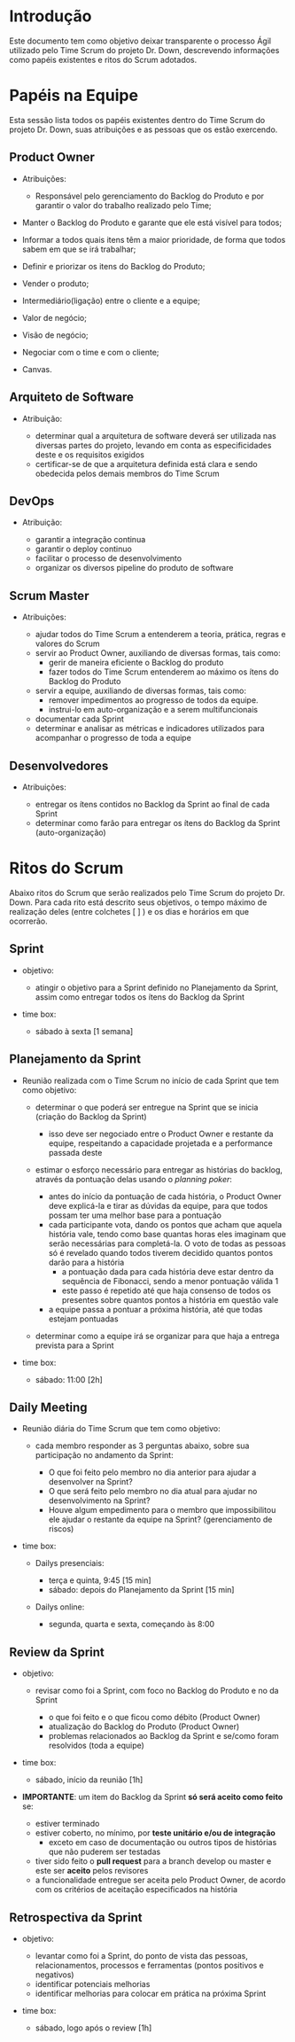 # Introdução

Este documento tem como objetivo deixar transparente o processo Ágil utilizado pelo Time Scrum do projeto Dr. Down, descrevendo informações como papéis existentes e ritos do Scrum adotados.

# Papéis na Equipe

Esta sessão lista todos os papéis existentes dentro do Time Scrum do projeto Dr. Down, suas atribuições e as pessoas que os estão exercendo.

## Product Owner

- Atribuições:

  - Responsável pelo gerenciamento do Backlog do Produto e por garantir o valor do trabalho realizado pelo Time;
 - Manter o Backlog do Produto e garante que ele está visível para todos;
 - Informar a todos quais itens têm a maior prioridade, de forma que todos sabem em que se irá trabalhar;
 - Definir e priorizar os itens do Backlog do Produto;
 - Vender o produto;
 - Intermediário(ligação) entre o cliente e a equipe;
 - Valor de negócio;
 - Visão de negócio;
 - Negociar com o time e com o cliente;
 - Canvas.


## Arquiteto de Software

- Atribuição:

  - determinar qual a arquitetura de software deverá ser utilizada nas diversas partes do projeto, levando em conta as especificidades deste e os requisitos exigidos
  - certificar-se de que a arquitetura definida está clara e sendo obedecida pelos demais membros do Time Scrum

## DevOps

- Atribuição:

  - garantir a integração continua
  - garantir o deploy continuo
  - facilitar o processo de desenvolvimento
  - organizar os diversos pipeline do produto de software 

## Scrum Master

- Atribuições:

  - ajudar todos do Time Scrum a entenderem a teoria, prática, regras e valores do Scrum
  - servir ao Product Owner, auxiliando de diversas formas, tais como:
    - gerir de maneira eficiente o Backlog do produto
    - fazer todos do Time Scrum entenderem ao máximo os ítens do Backlog do Produto
  - servir a equipe, auxiliando de diversas formas, tais como:
    - remover impedimentos ao progresso de todos da equipe.
    - instrui-lo em auto-organização e a serem multifuncionais
  - documentar cada Sprint
  - determinar e analisar as métricas e indicadores utilizados para acompanhar o progresso de toda a equipe

## Desenvolvedores

- Atribuições:

  - entregar os ítens contidos no Backlog da Sprint ao final de cada Sprint
  - determinar como farão para entregar os ítens do Backlog da Sprint (auto-organização)

# Ritos do Scrum

Abaixo ritos do Scrum que serão realizados pelo Time Scrum do projeto Dr. Down. Para cada rito está descrito seus objetivos, o tempo máximo de realização deles (entre colchetes [ ] ) e os dias e horários em que ocorrerão.

## Sprint

- objetivo:

  - atingir o objetivo para a Sprint definido no Planejamento da Sprint, assim como entregar todos os ítens do Backlog da Sprint

- time box:
  - sábado à sexta [1 semana]

## Planejamento da Sprint

- Reunião realizada com o Time Scrum no início de cada Sprint que tem como objetivo:

  - determinar o que poderá ser entregue na Sprint que se inicia (criação do Backlog da Sprint)

    - isso deve ser negociado entre o Product Owner e restante da equipe, respeitando a capacidade projetada e a performance passada deste

  - estimar o esforço necessário para entregar as histórias do backlog, através da pontuação delas usando o _planning poker_:
    - antes do início da pontuação de cada história, o Product Owner deve explicá-la e tirar as dúvidas da equipe, para que todos possam ter uma melhor base para a pontuação
    - cada participante vota, dando os pontos que acham que aquela história vale, tendo como base quantas horas eles imaginam que serão necessárias para completá-la. O voto de todas as pessoas só é revelado quando todos tiverem decidido quantos pontos darão para a história
      - a pontuação dada para cada história deve estar dentro da sequência de Fibonacci, sendo a menor pontuação válida 1
      - este passo é repetido até que haja consenso de todos os presentes sobre quantos pontos a história em questão vale
    - a equipe passa a pontuar a próxima história, até que todas estejam pontuadas

  - determinar como a equipe irá se organizar para que haja a entrega prevista para a Sprint

- time box:
  - sábado: 11:00 [2h]

## Daily Meeting

- Reunião diária do Time Scrum que tem como objetivo:

  - cada membro responder as 3 perguntas abaixo, sobre sua participação no andamento da Sprint:

    - O que foi feito pelo membro no dia anterior para ajudar a desenvolver na Sprint?
    - O que será feito pelo membro no dia atual para ajudar no desenvolvimento na Sprint?
    - Houve algum empedimento para o membro que impossibilitou ele ajudar o restante da equipe na Sprint? (gerenciamento de riscos)

- time box:

  - Dailys presenciais:

    - terça e quinta, 9:45 [15 min]
    - sábado: depois do Planejamento da Sprint [15 min]

  - Dailys online:

    - segunda, quarta e sexta, começando às 8:00

## Review da Sprint

- objetivo:

  - revisar como foi a Sprint, com foco no Backlog do Produto e no da Sprint

    - o que foi feito e o que ficou como débito (Product Owner)
    - atualização do Backlog do Produto (Product Owner)
    - problemas relacionados ao Backlog da Sprint e se/como foram resolvidos (toda a equipe)

- time box:

  - sábado, início da reunião [1h]

- **IMPORTANTE**: um item do Backlog da Sprint **só será aceito como feito** se:

  - estiver terminado
  - estiver coberto, no mínimo, por **teste unitário e/ou de integração**
    - exceto em caso de documentação ou outros tipos de histórias que não puderem ser testadas
  - tiver sido feito o **pull request** para a branch develop ou master e este ser **aceito** pelos revisores
  - a funcionalidade entregue ser aceita pelo Product Owner, de acordo com os critérios de aceitação especificados na história

## Retrospectiva da Sprint

- objetivo:

  - levantar como foi a Sprint, do ponto de vista das pessoas, relacionamentos, processos e ferramentas (pontos positivos e negativos)
  - identificar potenciais melhorias
  - identificar melhorias para colocar em prática na próxima Sprint

- time box:

  - sábado, logo após o review [1h]
